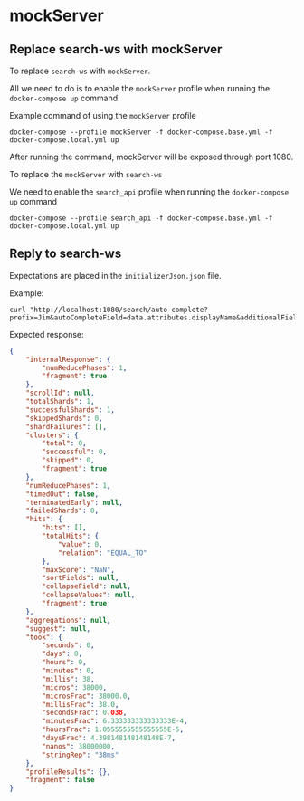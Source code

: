 # mockServer

## Replace search-ws with mockServer

To replace `search-ws` with `mockServer`. 

All we need to do is to enable the `mockServer` profile when running the `docker-compose up` command.

Example command of using the `mockServer` profile

```console
docker-compose --profile mockServer -f docker-compose.base.yml -f docker-compose.local.yml up
```

After running the command, mockServer will be exposed through port 1080.

To replace the `mockServer` with `search-ws`

We need to enable the `search_api` profile when running the `docker-compose up` command

```console
docker-compose --profile search_api -f docker-compose.base.yml -f docker-compose.local.yml up
```

## Reply to search-ws

Expectations are placed in the `initializerJson.json` file.

Example:

```console
curl "http://localhost:1080/search/auto-complete?prefix=Jim&autoCompleteField=data.attributes.displayName&additionalField=data.attributes.aliases&indexName=dina_agent_index"
```
Expected response:

```json
{
    "internalResponse": {
        "numReducePhases": 1,
        "fragment": true
    },
    "scrollId": null,
    "totalShards": 1,
    "successfulShards": 1,
    "skippedShards": 0,
    "shardFailures": [],
    "clusters": {
        "total": 0,
        "successful": 0,
        "skipped": 0,
        "fragment": true
    },
    "numReducePhases": 1,
    "timedOut": false,
    "terminatedEarly": null,
    "failedShards": 0,
    "hits": {
        "hits": [],
        "totalHits": {
            "value": 0,
            "relation": "EQUAL_TO"
        },
        "maxScore": "NaN",
        "sortFields": null,
        "collapseField": null,
        "collapseValues": null,
        "fragment": true
    },
    "aggregations": null,
    "suggest": null,
    "took": {
        "seconds": 0,
        "days": 0,
        "hours": 0,
        "minutes": 0,
        "millis": 38,
        "micros": 38000,
        "microsFrac": 38000.0,
        "millisFrac": 38.0,
        "secondsFrac": 0.038,
        "minutesFrac": 6.333333333333333E-4,
        "hoursFrac": 1.0555555555555555E-5,
        "daysFrac": 4.398148148148148E-7,
        "nanos": 38000000,
        "stringRep": "38ms"
    },
    "profileResults": {},
    "fragment": false
}
```